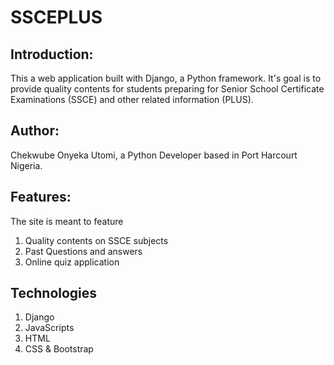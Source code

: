 # SSCEPLUS

## Introduction:
This a web application built with Django, a Python framework. It's goal is to provide quality contents for students preparing for Senior School Certificate Examinations (SSCE) and other related information (PLUS).

## Author:
Chekwube Onyeka Utomi, a Python Developer based in Port Harcourt Nigeria.

## Features:
The site is meant to feature
1. Quality contents on SSCE subjects
2. Past Questions and answers
3. Online quiz application

## Technologies
1. Django
2. JavaScripts
3. HTML
4. CSS & Bootstrap
